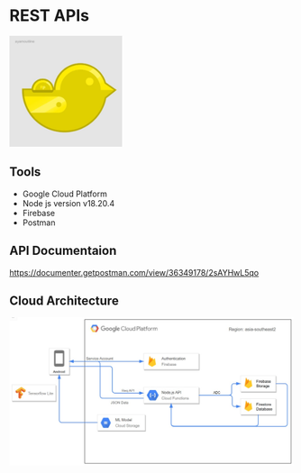 # REST APIs
<img src="https://github.com/SustainWise/.github/blob/main/profile/assets/Logo%20SustainWise.jpg" alt="Logo" width="200">

## Tools
   - Google Cloud Platform
   - Node js version v18.20.4
   - Firebase
   - Postman

## API Documentaion
https://documenter.getpostman.com/view/36349178/2sAYHwL5qo

## Cloud Architecture

<img src="https://github.com/SustainWise/.github/blob/main/profile/assets/sustainwise-cloud-architecture.jpg" alt="Cloud Architecture" width="1000">


